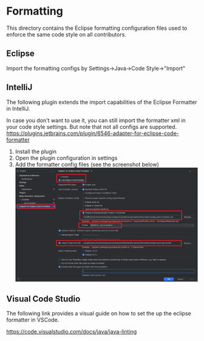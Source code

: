 # Formatting

This directory contains the Eclipse formatting configuration files used to enforce the same code style on all contributors.

## Eclipse
Import the formatting configs by Settings->Java->Code Style->"Import"

## IntelliJ
The following plugin extends the import capabilities of the Eclipse Formatter in IntelliJ.

In case you don't want to use it, you can still import the formatter xml in your code style settings. But note that not all configs are supported.
https://plugins.jetbrains.com/plugin/6546-adapter-for-eclipse-code-formatter

1. Install the plugin
2. Open the plugin configuration in settings
3. Add the formatter config files (see the screenshot below)
![IntelliJ_Formatter_Plugin.PNG](IntelliJ_Formatter_Plugin.PNG)

## Visual Code Studio
The following link provides a visual guide on how to set the up the eclipse formatter in VSCode.

https://code.visualstudio.com/docs/java/java-linting

